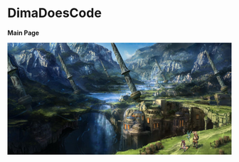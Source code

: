 # DimaDoesCode
 **Main Page**

![Image alt](https://github.com/DimaDoesCode/DimaDoesCode/raw/master/2493456.png)
